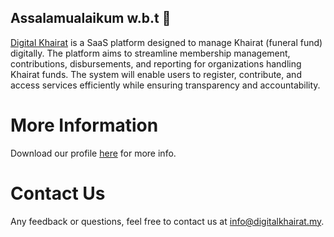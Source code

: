 ## Assalamualaikum w.b.t 👋

[Digital Khairat](https://digitalkhairat.my) is a SaaS platform designed to manage Khairat (funeral fund) digitally. The platform aims to streamline membership management, contributions, disbursements, and reporting for organizations handling Khairat funds. The system will enable users to register, contribute, and access services efficiently while ensuring transparency and accountability.

# More Information

Download our profile [here](https://digitalkhairat.sgp1.cdn.digitaloceanspaces.com/files/profil.pdf) for more info.

# Contact Us

Any feedback or questions, feel free to contact us at [info@digitalkhairat.my](info@digitalkhairat.my).
<!--

**Here are some ideas to get you started:**

🙋‍♀️ A short introduction - what is your organization all about?
🌈 Contribution guidelines - how can the community get involved?
👩‍💻 Useful resources - where can the community find your docs? Is there anything else the community should know?
🍿 Fun facts - what does your team eat for breakfast?
🧙 Remember, you can do mighty things with the power of [Markdown](https://docs.github.com/github/writing-on-github/getting-started-with-writing-and-formatting-on-github/basic-writing-and-formatting-syntax)
-->
